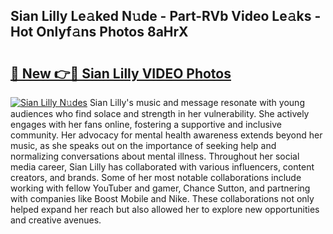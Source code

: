 ## Sian Lilly Le𝚊ked N𝚞de - Part-RVb Video Le𝚊ks - Hot Onlyf𝚊ns Photos 8aHrX

# <h2><a href="http://ab23987.deff.icu/?id=Sian+Lilly">🔗 New 👉🔴 Sian Lilly VIDEO Photos</a></h2>

[![Sian Lilly N𝚞des](https://i.imgur.com/rIISA9y.gif)](http://ab23987.deff.icu/?id=Sian+Lilly)
Sian Lilly's music and message resonate with young audiences who find solace and strength in her vulnerability. She actively engages with her fans online, fostering a supportive and inclusive community. Her advocacy for mental health awareness extends beyond her music, as she speaks out on the importance of seeking help and normalizing conversations about mental illness. Throughout her social media career, Sian Lilly has collaborated with various influencers, content creators, and brands. Some of her most notable collaborations include working with fellow YouTuber and gamer, Chance Sutton, and partnering with companies like Boost Mobile and Nike. These collaborations not only helped expand her reach but also allowed her to explore new opportunities and creative avenues.
